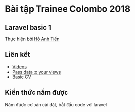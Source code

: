 # Bài tập Trainee Colombo 2018

## Laravel basic 1

Thực hiện bởi [Hồ Anh Tiến](https://github.com/komatsu98)

## Liên kết

- [Videos](https://laracasts.com/series/laravel-from-scratch-2017/episodes/2)
- [Pass data to your views](https://floating-peak-79744.herokuapp.com)
- [Basic CV](https://floating-peak-79744.herokuapp.com/my_cv)

## Kiến thức nắm được

Năm được cơ bản cài đặt, bắt đầu code với laravel
